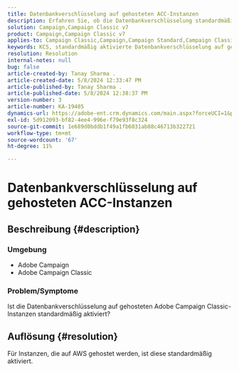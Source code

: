 ```yaml
---
title: Datenbankverschlüsselung auf gehosteten ACC-Instanzen
description: Erfahren Sie, ob die Datenbankverschlüsselung standardmäßig auf gehosteten Adobe Campaign Classic-Instanzen aktiviert ist.
solution: Campaign,Campaign Classic v7
product: Campaign,Campaign Classic v7
applies-to: Campaign Classic,Campaign,Campaign Standard,Campaign Classic v7
keywords: KCS, standardmäßig aktivierte Datenbankverschlüsselung auf gehostetem Adobe Campaign
resolution: Resolution
internal-notes: null
bug: false
article-created-by: Tanay Sharma .
article-created-date: 5/8/2024 12:33:47 PM
article-published-by: Tanay Sharma .
article-published-date: 5/8/2024 12:38:37 PM
version-number: 3
article-number: KA-19405
dynamics-url: https://adobe-ent.crm.dynamics.com/main.aspx?forceUCI=1&pagetype=entityrecord&etn=knowledgearticle&id=ca348334-370d-ef11-9f8a-6045bd026dc7
exl-id: 5d912093-bf82-4ee4-996e-f79e93f8c324
source-git-commit: 1e689d0bddb1f49a1fb6031ab88c46713b322721
workflow-type: tm+mt
source-wordcount: '67'
ht-degree: 11%

---
```


# Datenbankverschlüsselung auf gehosteten ACC-Instanzen

## Beschreibung {#description}


### Umgebung

- Adobe Campaign
- Adobe Campaign Classic


### Problem/Symptome

Ist die Datenbankverschlüsselung auf gehosteten Adobe Campaign Classic-Instanzen standardmäßig aktiviert?


## Auflösung {#resolution}


Für Instanzen, die auf AWS gehostet werden, ist diese standardmäßig aktiviert.
